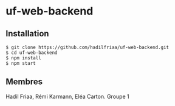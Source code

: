 # uf-web-backend

## Installation
```
$ git clone https://github.com/hadilfriaa/uf-web-backend.git
$ cd uf-web-backend
$ npm install
$ npm start
```

## Membres
Hadil Friaa, Rémi Karmann, Eléa Carton.
Groupe 1
